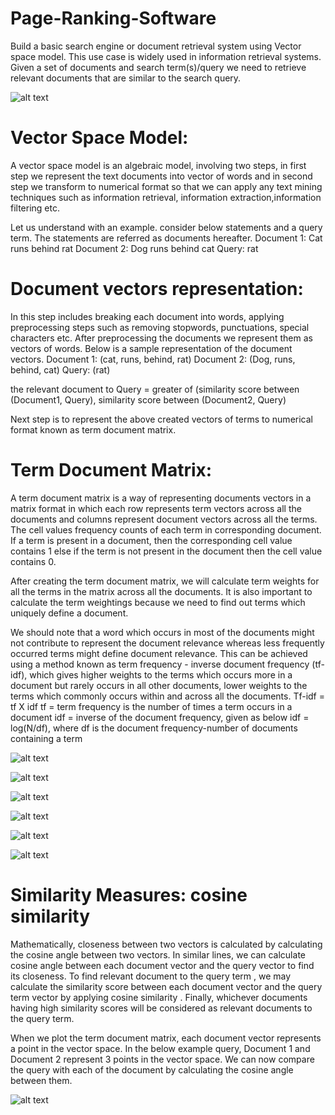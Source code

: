 # Page-Ranking-Software
Build a basic search engine or document retrieval system using Vector space model. This use case is widely used in information retrieval systems. Given a set of documents and search term(s)/query we need to retrieve relevant documents that are similar to the search query. 

![alt text](https://3.bp.blogspot.com/-w96aVPMy198/WfgQTqkmI7I/AAAAAAAAGAQ/zd3iZfVh0_E5Yy2d_1WSs5N8RB8rPJRbwCK4BGAYYCw/s1600/information%2Bretrieval_1.PNG)

# Vector Space Model:
A vector space model is an algebraic model, involving two steps, in first step we represent the text documents into vector of words and in second step we transform to numerical format so that we can apply any text mining techniques such as information retrieval, information extraction,information filtering etc.

Let us understand with an example. consider below statements and a query term. The statements are referred as documents hereafter.
Document 1: Cat runs behind rat
Document 2: Dog runs behind cat
Query: rat

# Document vectors representation:
In this step includes breaking each document into words, applying preprocessing steps such as removing stopwords, punctuations, special characters etc. After preprocessing the documents we represent them as vectors of words. 
Below is a sample representation of the document vectors.
Document 1: (cat, runs, behind, rat)
Document 2: (Dog, runs, behind, cat)
Query: (rat)

the relevant document to Query = greater of (similarity score between (Document1, Query), similarity score between (Document2, Query)

Next step is to represent the above created vectors of terms to numerical format known as term document matrix. 

# Term Document Matrix:
A term document matrix is a way of representing documents vectors in a matrix format in which each row represents term vectors across all the documents and columns represent document vectors across all the terms. The cell values frequency counts of each term in corresponding document. If a term is present in a document, then the corresponding cell value contains 1 else if the term is not present in the document then the cell value contains 0.

After creating the term document matrix, we will calculate term weights for all the terms in the matrix across all the documents. It is also important to calculate the term weightings because we need to find out terms which uniquely define a document. 

We should note that a word which occurs in most of the documents might not contribute to represent the document relevance whereas less frequently occurred terms might define document relevance. This can be achieved using a method known as term frequency - inverse document frequency (tf-idf), which gives higher weights to the terms which occurs more in a document but rarely occurs in all other documents, lower weights to the terms which commonly occurs within and across all the documents.
Tf-idf = tf X idf 
tf = term frequency is the number of times a term occurs in a document
idf = inverse of the document frequency, given as below
idf = log(N/df), where df is the document frequency-number of documents containing a term

![alt text](https://1.bp.blogspot.com/-mAM6NJ4bEoE/WfgfF2OfLII/AAAAAAAAGAs/axKBhPnJzR8W3QAEqNGf5ymiXpDg3JATgCK4BGAYYCw/s1600/information%2Bretrieval_3.PNG)

![alt text](https://1.bp.blogspot.com/-crJGbyKFrVE/Wfgfhr3goWI/AAAAAAAAGA4/-s20-N7rNo44P_bTVeQ3idfSDR8byVyBwCK4BGAYYCw/s1600/information%2Bretrieval_term%2Bdocument%2Bmatrix.PNG)

![alt text](https://4.bp.blogspot.com/-tFQtMLUhGe4/Wfgf5itrTEI/AAAAAAAAGBA/W6YV8hXsI5QgHjIkwmjhLdQPnQyjh9iuQCK4BGAYYCw/s1600/information%2Bretrieval_inverse_document_frequency.PNG)

![alt text](https://3.bp.blogspot.com/-dUNMClK9RkQ/WfggZdjH6dI/AAAAAAAAGBM/rC7SE_3fzLUjBFjwytpaGmPflFns8t3dwCK4BGAYYCw/s1600/tf_idf_term_document_matrix.PNG)

![alt text](https://4.bp.blogspot.com/-iK-fPUBaCJw/WfquoRa2XSI/AAAAAAAAGCU/xISB9LksuyQBmMIIzLIbuJ-RhMob5WDRwCK4BGAYYCw/s1600/term_frequency_variants.PNG)

![alt text](https://4.bp.blogspot.com/-YIotvRU0ObE/WfqvC548rPI/AAAAAAAAGCc/ewk6WlZ2zmUhp47xe3p8jKwvU6cyq12TACK4BGAYYCw/s1600/inverse_document_frequency_variants.PNG)


# Similarity Measures: cosine similarity
Mathematically, closeness between two vectors is calculated by calculating the cosine angle between two vectors. In similar lines, we can calculate cosine angle between each document vector and the query vector to find its closeness. To find relevant document to the query term , we may calculate the similarity score between each document vector and the query term vector by applying cosine similarity . Finally, whichever documents having high similarity scores will be considered as relevant documents to the query term.

When we plot the term document matrix, each document vector represents a point in the vector space. In the below example query, Document 1 and Document 2 represent 3 points in the vector space. We can now compare the query with each of the document by calculating the cosine angle between them. 

![alt text](https://2.bp.blogspot.com/-saTZSoc5RAA/WfghS_CMvJI/AAAAAAAAGBg/PcZvT0QNZCcPJq8fAv2v_cSwrnagdm9RgCK4BGAYYCw/s1600/cosine_similarity.PNG)
